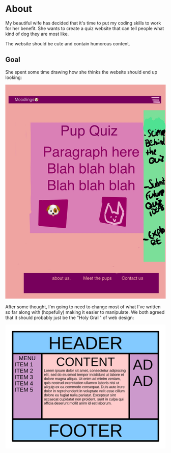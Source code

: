 # About
My beautiful wife has decided that it's time to put my coding skills to work for her benefit. She wants to create a quiz website that can tell people what kind of dog they are most like.

The website should be cute and contain humorous content.

## Goal
She spent some time drawing how she thinks the website should end up looking: 

![Her Drawing](images/wife-drawing.jpg)

After some thought, I'm going to need to change most of what I've written so far along with (hopefully) making it easier to manipulate. We both agreed that it should probably just be the "Holy Grail" of web design:

![Holy Grail Web Layout](images/holy-grail.png)
